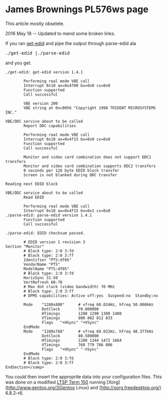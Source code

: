 # James Brownings PL576ws page

This article mostly obselete.

2016 May 18 -- Updated to mend some broken links.

If you ran [get-edid](http://www.polypux.org/projects/read-edid/) and pipe the output through parse-edid ala

 <kbd>./get-edid |./parse-edid</kbd>

and you get.

```sample
./get-edid: get-edid version 1.4.1

        Performing real mode VBE call
        Interrupt 0x10 ax=0x4f00 bx=0x0 cx=0x0
        Function supported
        Call successful

        VBE version 200
        VBE string at 0xc0056 "Copyright 1998 TRIDENT MICROSYSTEMS INC."

VBE/DDC service about to be called
        Report DDC capabilities

        Performing real mode VBE call
        Interrupt 0x10 ax=0x4f15 bx=0x0 cx=0x0
        Function supported
        Call successful

        Monitor and video card combination does not support DDC1 transfers
        Monitor and video card combination supports DDC2 transfers
        0 seconds per 128 byte EDID block transfer
        Screen is not blanked during DDC transfer

Reading next EDID block

VBE/DDC service about to be called
        Read EDID

        Performing real mode VBE call
        Interrupt 0x10 ax=0x4f15 bx=0x1 cx=0x0
./parse-edid: parse-edid version 1.4.1
        Function supported
        Call successful

./parse-edid: EDID checksum passed.

        # EDID version 1 revision 3
Section "Monitor"
        # Block type: 2:0 3:fd
        # Block type: 2:0 3:ff
        Identifier "PTS:df05"
        VendorName "PTS"
        ModelName "PTS:df05"
        # Block type: 2:0 3:fd
        HorizSync 31-50
        VertRefresh 60-70
        # Max dot clock (video bandwidth) 70 MHz
        # Block type: 2:0 3:ff
        # DPMS capabilities: Active off:yes  Suspend:no  Standby:no

        Mode    "1280x800"      # vfreq 60.024Hz, hfreq 50.000kHz
                DotClock        70.000000
                HTimings        1280 1290 1300 1400
                VTimings        800 802 812 833
                Flags   "+HSync" "+VSync"
        EndMode
        Mode    "1280x768"      # vfreq 60.022Hz, hfreq 48.377kHz
                DotClock        80.500000
                HTimings        1280 1344 1472 1664
                VTimings        768 779 786 806
                Flags   "+HSync" "-VSync"
        EndMode
        # Block type: 2:0 3:fd
        # Block type: 2:0 3:ff
EndSection</samp>
```

You could then insert the approprite data into your configuration files. This was done on a modified
  [LTSP Term 150](http://store.disklessworkstations.com/info/ltsp_t150.html) running
  [Xorg](http://www.gentoo.org/](Gentoo Linux) and [http://xorg.freedesktop.org/) 6.8.2-r6.
